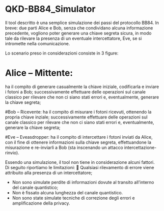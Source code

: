 # QKD-BB84_Simulator
Il tool descritto è una semplice simulazione dei passi del protocollo BB84.
In breve: due parti Alice e Bob, senza che condividano alcuna informazione precedente, vogliono poter generare una chiave segreta sicura, in modo tale da rilevare la presenza di un eventuale intercettatore, Eve, se si intromette nella comunicazione. 

Lo scenario preso in considerazioni consiste in 3 figure: 
# Alice – Mittente: 
ha il compito di generare casualmente la chiave iniziale, codificarla  e inviare i fotoni a Bob; successivamente effettuare delle operazioni sul canale classico per rilevare che non ci siano stati errori e, eventualmente, generare la chiave segreta; 

#Bob – Ricevente: 
ha il compito di misurare i fotoni ricevuti, ottenendo la propria chiave inziale; successivamente effettuare delle operazioni sul canale classico per rilevare che non ci siano stati errori e, eventualmente, generare la chiave segreta; 

#Eve – Eveasdropper: 
ha il compito di intercettare i fotoni inviati da Alice, con il fine di ottenere informazioni sulla chiave segreta, effettuandone la misurazione e re-inviarli a Bob (sta inscenando un attacco intercettazione-rinvio). 

Essendo una simulazione, il tool non tiene in considerazione alcuni fattori. Di seguito riportiamo le limitazioni:   Qualsiasi rilevamento di errore viene attribuito alla presenza di un intercettatore; 
- Non sono simulate perdite di informazioni dovute al transito all’interno del canale quantistico; 
- Non è fissato alcuna lunghezza del canale quantistico. 
- Non sono state simulate tecniche di correzione degli errori e amplificazione della privacy. 
